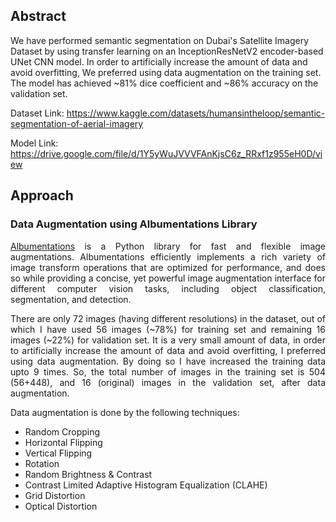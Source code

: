 
## Abstract

We have performed semantic segmentation on Dubai's Satellite Imagery Dataset by using transfer learning on an InceptionResNetV2 encoder-based UNet CNN model.
In order to artificially increase the amount of data and avoid overfitting, We preferred using data augmentation on the training set.
The model has achieved ~81% dice coefficient and ~86% accuracy on the validation set.

Dataset Link: https://www.kaggle.com/datasets/humansintheloop/semantic-segmentation-of-aerial-imagery

Model Link: https://drive.google.com/file/d/1Y5yWuJVVVFAnKjsC6z_RRxf1z955eH0D/view

## Approach


### Data Augmentation using Albumentations Library

<p align="justify">
<a href="https://albumentations.ai/">Albumentations</a>  is a Python library for fast and flexible image augmentations. Albumentations efficiently implements a rich variety of image transform operations that are optimized for performance, and does so while providing a concise, yet powerful image augmentation interface for different computer vision tasks, including object classification, segmentation, and detection.
</p>

<p align="justify">
There are only 72 images (having different resolutions) in the dataset, out of which I have used 56 images (~78%) for training set and remaining 16 images (~22%) for validation set. It is a very small amount of data, in order to artificially increase the amount of data and avoid overfitting, I preferred using data augmentation. By doing so I have increased the training data upto 9 times. So, the total number of images in the training set is 504 (56+448), and 16 (original) images in the validation set, after data augmentation.
</p>

Data augmentation is done by the following techniques:

- Random Cropping
- Horizontal Flipping
- Vertical Flipping
- Rotation
- Random Brightness & Contrast
- Contrast Limited Adaptive Histogram Equalization (CLAHE)
- Grid Distortion
- Optical Distortion
